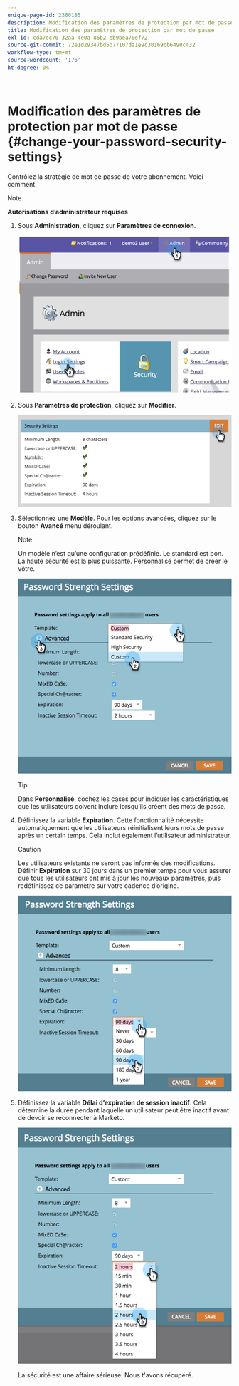 ```yaml
---
unique-page-id: 2360185
description: Modification des paramètres de protection par mot de passe - Documents Marketo - Documentation du produit
title: Modification des paramètres de protection par mot de passe
exl-id: cda7ec70-32aa-4e0a-86b2-eb9bea70ef72
source-git-commit: 72e1d29347bd5b77107da1e9c30169cb6490c432
workflow-type: tm+mt
source-wordcount: '176'
ht-degree: 0%

---
```


# Modification des paramètres de protection par mot de passe {#change-your-password-security-settings}

Contrôlez la stratégie de mot de passe de votre abonnement. Voici comment.

>[!NOTE]
>
>**Autorisations d’administrateur requises**

1. Sous **Administration**, cliquez sur **Paramètres de connexion**.

   ![](assets/image2014-9-16-12-3a41-3a40.png)

1. Sous **Paramètres de protection**, cliquez sur **Modifier**.

   ![](assets/passwordsettings-hand.png)

1. Sélectionnez une **Modèle**. Pour les options avancées, cliquez sur le bouton **Avancé** menu déroulant.

   >[!NOTE]
   >
   >Un modèle n’est qu’une configuration prédéfinie. Le standard est bon. La haute sécurité est la plus puissante. Personnalisé permet de créer le vôtre.

   ![](assets/passwordstrength.png)

   >[!TIP]
   >
   >Dans **Personnalisé**, cochez les cases pour indiquer les caractéristiques que les utilisateurs doivent inclure lorsqu’ils créent des mots de passe.

1. Définissez la variable **Expiration**. Cette fonctionnalité nécessite automatiquement que les utilisateurs réinitialisent leurs mots de passe après un certain temps. Cela inclut également l’utilisateur administrateur.

   >[!CAUTION]
   >
   >Les utilisateurs existants ne seront pas informés des modifications. Définir **Expiration** sur 30 jours dans un premier temps pour vous assurer que tous les utilisateurs ont mis à jour les nouveaux paramètres, puis redéfinissez ce paramètre sur votre cadence d’origine.

   ![](assets/expiration.png)

1. Définissez la variable **Délai d’expiration de session inactif**. Cela détermine la durée pendant laquelle un utilisateur peut être inactif avant de devoir se reconnecter à Marketo.

   ![](assets/inactivesession.png)

   La sécurité est une affaire sérieuse. Nous t&#39;avons récupéré.
